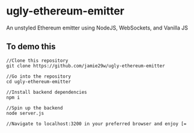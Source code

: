 # ugly-ethereum-emitter
An unstyled Ethereum emitter using NodeJS, WebSockets, and Vanilla JS

## To demo this
```
//Clone this repository
git clone https://github.com/jamie29w/ugly-ethereum-emitter

//Go into the repository
cd ugly-ethereum-emitter

//Install backend dependencies
npm i

//Spin up the backend
node server.js

//Navigate to localhost:3200 in your preferred browser and enjoy [=
```
